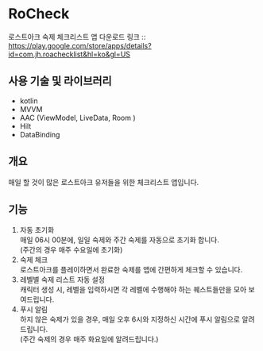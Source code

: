 # RoCheck

로스트아크 숙제 체크리스트 앱
다운로드 링크 :: https://play.google.com/store/apps/details?id=com.jh.roachecklist&hl=ko&gl=US

사용 기술 및 라이브러리
---------
+ kotlin
+ MVVM
+ AAC (ViewModel, LiveData, Room )
+ Hilt
+ DataBinding

개요
----
매일 할 것이 많은 로스트아크 유저들을 위한 체크리스트 앱입니다.

기능
----
1. 자동 초기화<br/>
매일 06시 00분에, 일일 숙제와 주간 숙제를 자동으로 초기화 합니다.<br/>
(주간의 경우 매주 수요일에 초기화)<br/>
2. 숙제 체크<br/>
로스트아크를 플레이하면서 완료한 숙제를 앱에 간편하게 체크할 수 있습니다.<br/>
3. 레벨별 숙제 리스트 자동 설정<br/>
캐릭터 생성 시, 레벨을 입력하시면 각 레벨에 수행해야 하는 퀘스트들만을 모아 보여드립니다.<br/>
4. 푸시 알림<br/>
하지 않은 숙제가 있을 경우, 매일 오후 6시와 지정하신 시간에 푸시 알림으로 알려드립니다.<br/>
(주간 숙제의 경우 매주 화요일에 알려드립니다.)



